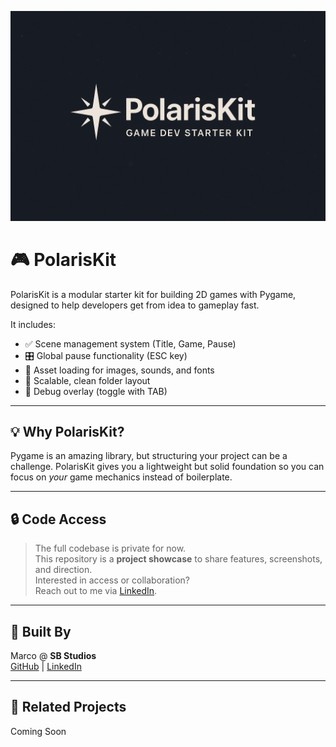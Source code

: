 <p align="center">
  <img src="images/background_image.png" width="640" alt="Title Screen">
</p>

# 🎮 PolarisKit

PolarisKit is a modular starter kit for building 2D games with Pygame, designed to help developers get from idea to gameplay fast.

It includes:

- ✅ Scene management system (Title, Game, Pause)
- 🎛️ Global pause functionality (ESC key)
- 🎨 Asset loading for images, sounds, and fonts
- 🧩 Scalable, clean folder layout
- 🐛 Debug overlay (toggle with TAB)

---

## 💡 Why PolarisKit?

Pygame is an amazing library, but structuring your project can be a challenge. PolarisKit gives you a lightweight but solid foundation so you can focus on *your* game mechanics instead of boilerplate.

---

## 🔒 Code Access

> The full codebase is private for now.  
> This repository is a **project showcase** to share features, screenshots, and direction.  
> Interested in access or collaboration?  
> Reach out to me via [LinkedIn](https://www.linkedin.com/in/marco-a-gonzalez99).

---

## 🧠 Built By

Marco @ **SB Studios**  
[GitHub](https://github.com/marcogonzalez99) | [LinkedIn](https://www.linkedin.com/in/marco-a-gonzalez99)

---

## 🔗 Related Projects

Coming Soon
